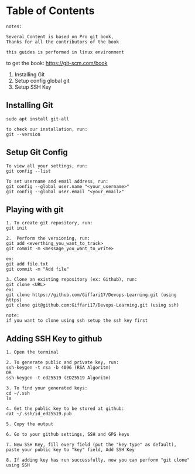 # Table of Contents
```
notes:

Several Content is based on Pro git book,
Thanks for all the contributors of the book

this guides is performed in linux environment
```
to get the book:
https://git-scm.com/book

1. Installing Git
2. Setup config global git
3. Setup SSH Key

## Installing Git
```
sudo apt install git-all

to check our installation, run:
git --version
```

## Setup Git Config
```
To view all your settings, run:
git config --list

To set username and email address, run:
git config --global user.name "<your_username>"
git config --global user.email "<your_email>"
```

## Playing with git
```
1. To create git repository, run:
git init

2.  Perform the versioning, run:
git add <everthing_you_want_to_track>
git commit -m <message_you_want_to_write>

ex:
git add file.txt
git commit -m "Add file"

3. Clone an existing repository (ex: Github), run:
git clone <URL>
ex:
git clone https://github.com/Giffari17/Devops-Learning.git (using https)
git clone git@github.com:Giffari17/Devops-Learning.git (using ssh)

note:
if you want to clone using ssh setup the ssh key first
```

## Adding SSH Key to github
```
1. Open the terminal

2. To generate public and private key, run:
ssh-keygen -t rsa -b 4096 (RSA Algoritm)
OR
ssh-keygen -t ed25519 (ED25519 Algoritm)

3. To find your generated keys:
cd ~/.ssh
ls

4. Get the public key to be stored at github:
cat ~/.ssh/id_ed25519.pub

5. Copy the output

6. Go to your github settings, SSH and GPG keys

7. New SSH Key, fill every field (put the "key type" as default), paste your public key to "key" field, Add SSH Key

8. If adding key has run successfully, now you can perform "git clone" using SSH
```